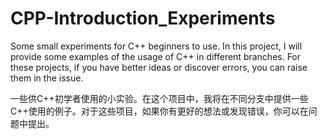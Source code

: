 # CPP-Introduction_Experiments
Some small experiments for C++ beginners to use.
In this project, I will provide some examples of the usage of C++ in different branches.
For these projects, if you have better ideas or discover errors, you can raise them in the issue.

一些供C++初学者使用的小实验。在这个项目中，我将在不同分支中提供一些C++使用的例子。对于这些项目，如果你有更好的想法或发现错误，你可以在问题中提出。

